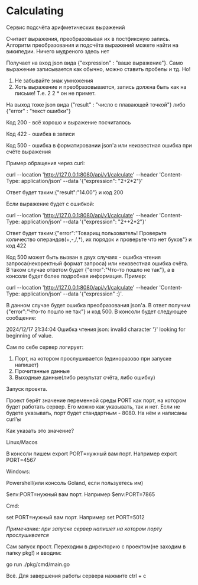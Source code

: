 # Calculating
Сервис подсчёта арифметических выражений

Считает выражения, преобразовывая их в постфиксную запись. Алгоритм преобразования и подсчёта выражений можете найти на википедии. Ничего мудреного здесь нет

Получает на вход json вида {"expression" : "ваше выражение"}. Само выражение записывается как обычно, можно ставить пробелы и тд. Но! 
1. Не забывайте знак умножения 
2. Хоть выражение и преобразовывается, запись должна быть как на письме! Т.е. 2 2 * он не примет.

На выход тоже json вида {"result" : "число с плавающей точкой"} либо {"error" : "текст ошибки"}

Код 200 - всё хорошо и выражение посчиталось

Код 422 - ошибка в записи

Код 500 - ошибка в форматировании json'а или неизвестная ошибка при счёте выражения

Пример обращения через curl:

curl --location 'http://127.0.0.1:8080/api/v1/calculate' --header 'Content-Type: application/json' --data '{"expression": "2+2*2"}'

Ответ будет таким:{"result":"14.00"} и код 200

Если выражение будет с ошибкой:

curl --location 'http://127.0.0.1:8080/api/v1/calculate' --header 'Content-Type: application/json' --data '{"expression": "2++2*2"}'

Ответ будет таким:{"error":"Товарищ пользователь! Проверьте количество операндов(+,-,/,*), их порядок и проверьте что нет буков"} и код 422

Код 500 может быть вызван в двух случаях - ошибка чтения запроса(некоректный формат запроса) или неизвестная ошибка счёта. В таком случае ответом будет {"error":"Что-то пошло не так"}, а в консоли будет более подробная информация. Пример:

curl --location 'http://127.0.0.1:8080/api/v1/calculate' --header 'Content-Type: application/json' --data '{"expression" :}'. 

В данном случае будет ошибка преобразования json'а. В ответ получим {"error":"Что-то пошло не так"} и код 500. В консоли будет следующее сообщение:

2024/12/17 21:34:04 Ошибка чтения json: invalid character '}' looking for beginning of value.

Сам по себе сервер логирует:
1. Порт, на котором прослушивается (единоразово при запуске напишет)
2. Прочитанные данные
3. Выходные данные(либо результат счёта, либо ошибку)

Запуск проекта. 

Проект берёт значение переменной среды PORT как порт, на котором будет работать сервер. Его можно как указывать, так и нет. Если не будете указывать, порт будет стандартным - 8080. На нём и написаны curl'ы

Как указать это значение?

Linux/Macos

В консоли пишем export PORT=нужный вам порт. Например export PORT=4567

Windows:

Powershell(или консоль Goland, если пользуетесь им)

\$env:PORT=нужный вам порт. Например $env:PORT=7865

Cmd:

set PORT=нужный вам порт. Например set PORT=5012

*Примечание: при запуске сервер напишет на котором порту прослушивается*


Сам запуск прост. Переходим в директорию с проектом(не заходим в папку pkg!) и вводим:

go run ./pkg/cmd/main.go

Всё. Для завершения работы сервера нажмите ctrl + c